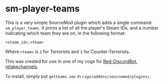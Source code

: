 # sm-player-teams

This is a very simple SourceMod plugin which adds a single command: `sm_player_teams`. It prints a list of all the player's Steam IDs, and a number indicating which team they are on, in the following format:

```
<steam_id>;<team>
```

Where `<team>` is `2` for Terrorists and `3` for Counter-Terrorists.

This was created for use in one of my cogs for [Red-DiscordBot](https://github.com/Cog-Creators/Red-DiscordBot), [retakechannels](https://github.com/tmercswims/tmerc-cogs/tree/master/retakechannels).

To install, simply put `getteams.smx` in `csgo/addons/sourcemod/plugins/`.
